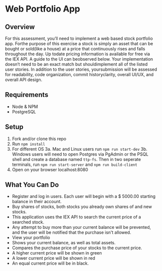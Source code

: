 # Web Portfolio App

## Overview

For this assessment, you’ll need to implement a web based stock portfolio app. Forthe purpose of this exercise a stock is simply an asset that can be bought or sold(like a house) at a price that continuously rises and falls throughout the day. Up todate pricing information is available for free via the IEX API. A guide to the UI can beobserved below. Your implementation doesn’t need to be an exact match but shouldimplement all of the listed user stories. In addition to the user stories, yoursubmission will be assessed for readability, code organization, commit historyclarity, overall UI/UX,  and overall API design.

## Requirements

* Node & NPM
* PostgreSQL

## Setup

1. Fork and/or clone this repo
2. Run `npm install`
3. For different OS
 3a. Mac and Linux users run `npm run start-dev`
 3b. Windows users will need to open Postgres via PgAdmin or the PSQL shell and create a database named `ttp-fs`. Then in two seperate terminals, run `npm run start-server` and `npm run build-client`
4. Open on your browser localhost:8080

## What You Can Do

* Register and log in users. Each user will begin with a $ 5000.00 starting balance in their account.
* Buy shares of stocks, both stocks you already own shares of and new stocks.
 * This application uses the IEX API to search the current price of a searched stock.
 * Any attempt to buy more than your current balance will be prevented, and the user will be notified that the purchase isn't allowed.
* View your portfolio
 * Shows your current balance, as well as total assets.
 * Compares the purchase price of your stocks to the current price. 
  * A higher current price will be shown in green 
  * A lower current price will be shown in red
  * An equal current price will be in black.

